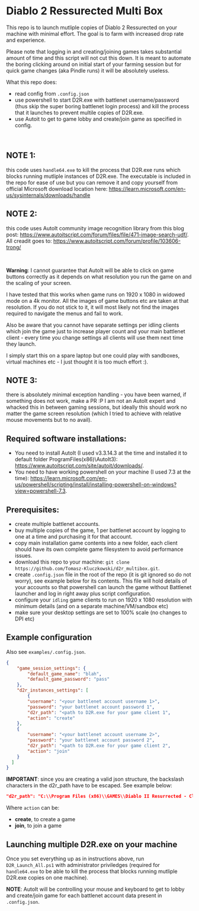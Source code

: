 # Diablo 2 Ressurected Multi Box

This repo is to launch mutliple copies of Diablo 2 Ressurected on your machine with minimal effort.
The goal is to farm with increased drop rate and experience.

Please note that logging in and creating/joining games takes substantial amount of time and this script will not cut this down.
It is meant to automate the boring clicking around on initial start of your farming session but for quick game changes (aka Pindle runs) it will be absolutely useless.

What this repo does:
- read config from `.config.json`
- use powershell to start D2R.exe with battlenet username/password (thus skip the super boring battlenet login process) and kill the process that it launches to prevent multile copies of D2R.exe.
- use Autoit to get to game lobby and create/join game as specified in config.

<br>

## NOTE 1: 
this code uses `handle64.exe` to kill the process that D2R.exe runs which blocks running mutliple instances of D2R.exe. The executable is included in the repo for ease of use but you can remove it and copy yourself from official Microsoft download location here: https://learn.microsoft.com/en-us/sysinternals/downloads/handle

## NOTE 2:
this code uses AutoIt community image recognition library from this blog post: https://www.autoitscript.com/forum/files/file/471-image-search-udf/.
All creadit goes to: https://www.autoitscript.com/forum/profile/103606-trong/

<br>

**Warning**: I cannot guarantee that AutoIt will be able to click on game buttons correctly as it depends on what resolution you run the game on and the scaling of your screen.

I have tested that this works when game runs on 1920 x 1080 in widowed mode on a 4k monitor. All the images of game buttons etc are taken at that resolution. If you do not stick to it, it will most likely not find the images required to navigate the menus and fail to work.

Also be aware that you cannot have separate settings per idling clients which join the game just to increase player count and your main battlenet client - every time you change settings all clients will use them next time they launch.

I simply start this on a spare laptop but one could play with sandboxes, virtual machines etc - I just thought it is too much effort :).

## NOTE 3:
there is absolutely minimal exception handling - you have been warned, if something does not work, make a PR :P I am not an AutoIt expert and whacked this in between gaming sessions, but ideally this should work no matter the game screen resolution (which I tried to achieve with relative mouse movements but to no avail).

## Required software installations:

- You need to install AutoIt (I used v3.3.14.3 at the time and installed it to default folder ProgramFiles(x86)\AutoIt3): https://www.autoitscript.com/site/autoit/downloads/.
- You need to have working powershell on your machine (I used 7.3 at the time): https://learn.microsoft.com/en-us/powershell/scripting/install/installing-powershell-on-windows?view=powershell-7.3.


## Prerequisites:

- create multiple battlenet accounts.
- buy multiple copies of the game, 1 per battlenet account by logging to one at a time and purchasing it for that account.
- copy main installation game contents into a new folder, each client should have its own complete game filesystem to avoid performance issues. 
- download this repo to your machine: `git clone https://github.com/Tomasz-Kluczkowski/d2r_multibox.git`.
- create `.config.json` file in the root of the repo (it is git ignored so do not worry), see example below for its contents. This file will hold details of your accounts so that powershell can launch the game without Battlenet launcher and log in right away plus script configuration.
- configure your `idling` game clients to run on 1920 x 1080 resolution with minimum details (and on a separate machine/VM/sandbox etc)
- make sure your desktop settings are set to 100% scale (no changes to DPI etc)


## Example configuration

Also see `examples/.config.json`.

```json
{
    "game_session_settings": {
        "default_game_name": "blah",
        "default_game_password": "pass"
    },
    "d2r_instances_settings": [
        {
        "username": "<your battlenet account username 1>",
        "password": "your battlenet account password 1",
        "d2r_path": "<path to D2R.exe for your game client 1",
        "action": "create"
    },
    {
        "username": "<your battlenet account username 2>",
        "password": "your battlenet account password 2",
        "d2r_path": "<path to D2R.exe for your game client 2",
        "action": "join"
    }
  ]
}
```

**IMPORTANT**: since you are creating a valid json structure, the backslash characters in the d2r_path have to be escaped. See example below:

```json
"d2r_path": "C:\\Program Files (x86)\\GAMES\\Diablo II Resurrected - Client1\\D2R.exe"
```

Where `action` can be:
- **create**, to create a game
- **join**, to join a game

## Launching multiple D2R.exe on your machine

Once you set everything up as in instructions above, run `D2R_Launch_All.ps1` with administrator priviledges (required for `handle64.exe` to be able to kill the process that blocks running mutliple D2R.exe copies on one machine).

**NOTE**: AutoIt will be controlling your mouse and keyboard to get to lobby and create/join game for each battlenet account data present in `.config.json`.